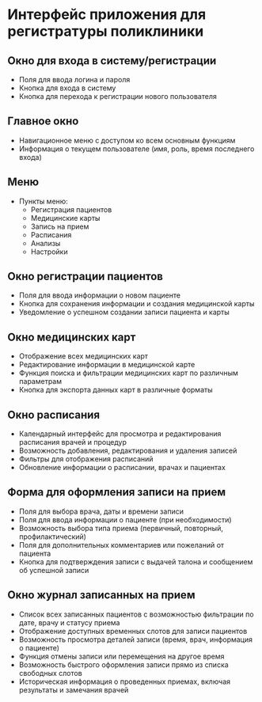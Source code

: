 ﻿# Интерфейс приложения для регистратуры поликлиники

## Окно для входа в систему/регистрации  
- Поля для ввода логина и пароля  
- Кнопка для входа в систему   
- Кнопка для перехода к регистрации нового пользователя  

## Главное окно  
- Навигационное меню с доступом ко всем основным функциям  
- Информация о текущем пользователе (имя, роль, время последнего входа)  

## Меню  
- Пункты меню:  
  - Регистрация пациентов  
  - Медицинские карты  
  - Запись на прием  
  - Расписания  
  - Анализы  
  - Настройки  

## Окно регистрации пациентов  
- Поля для ввода информации о новом пациенте  
- Кнопка для сохранения информации и создания медицинской карты  
- Уведомление о успешном создании записи пациента и карты  

## Окно медицинских карт  
- Отображение всех медицинских карт  
- Редактирование информации в медицинской карте  
- Функция поиска и фильтрации медицинских карт по различным параметрам  
- Кнопка для экспорта данных карт в различные форматы  

## Окно расписания  
- Календарный интерфейс для просмотра и редактирования расписания врачей и процедур  
- Возможность добавления, редактирования и удаления записей  
- Фильтры для отображения расписаний  
- Обновление информации о расписании, врачах и пациентах  

## Форма для оформления записи на прием  
- Поля для выбора врача, даты и времени записи  
- Поля для ввода информации о пациенте (при необходимости)  
- Возможность выбора типа приема (первичный, повторный, профилактический)  
- Поля для дополнительных комментариев или пожеланий от пациента  
- Кнопка для подтверждения записи с выдачей талона и сообщением об успешной записи  

## Окно журнал записанных на прием  
- Список всех записанных пациентов с возможностью фильтрации по дате, врачу и статусу приема  
- Отображение доступных временных слотов для записи пациентов  
- Возможность просмотра деталей записи (время, врач, информация о пациенте)  
- Функция отмены записи или перемещения на другое время  
- Возможность быстрого оформления записи прямо из списка свободных слотов  
- Историческая информация о проведенных приемах, включая результаты и замечания врачей

